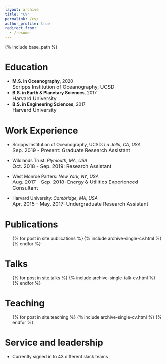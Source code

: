 ```yaml
---
layout: archive
title: "CV"
permalink: /cv/
author_profile: true
redirect_from:
  - /resume
---
```


{% include base_path %}

Education
======
* <b>M.S. in Oceanography</b>, 2020<br>
  <font size = "3"> Scripps Institution of Oceanography, UCSD</font>
* <b>B.S. in Earth & Planetary Sciences</b>, 2017 <br>
  <font size = "3"> Harvard University</font>
* <b>B.S. in Engineering Sciences</b>, 2017 <br>
  <font size = "3"> Harvard University</font>

Work Experience
======
* Scripps Institution of Oceanography, UCSD: <em>La Jolla, CA, USA</em> <br>
  <font size = "3">Sep. 2019 - Present: Graduate Research Assistant</font>

* Wildlands Trust: <em> Plymouth, MA, USA </em> <br>
  <font size = "3">Oct. 2018 - Sep. 2019: Research Assistant</font>

* West Monroe Parters: <em> New York, NY, USA </em> <br>
  <font size = "3">Aug. 2017 - Sep. 2018: Energy & Utilities Experienced Consultant</font>

* Harvard University: <em> Cambridge, MA, USA </em> <br>
  <font size = "3">Apr. 2015 - May. 2017: Undergraduate Research Assistant</font>

Publications
======
  <ul>{% for post in site.publications %}
    {% include archive-single-cv.html %}
  {% endfor %}</ul>
  
Talks
======
  <ul>{% for post in site.talks %}
    {% include archive-single-talk-cv.html %}
  {% endfor %}</ul>
  
Teaching
======
  <ul>{% for post in site.teaching %}
    {% include archive-single-cv.html %}
  {% endfor %}</ul>
  
Service and leadership
======
* Currently signed in to 43 different slack teams
